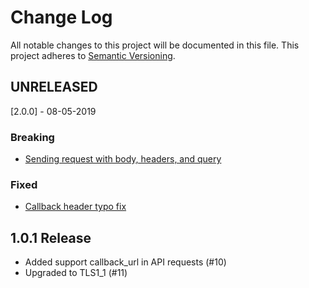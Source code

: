 # Change Log
All notable changes to this project will be documented in this file.
This project adheres to [Semantic Versioning](http://semver.org/).

## UNRELEASED

[2.0.0] - 08-05-2019
### Breaking
- [Sending request with body, headers, and query](https://github.com/QuickPay/quickpay-python-client/issues/16#issuecomment-474115554)

### Fixed
- [Callback header typo fix](https://github.com/QuickPay/quickpay-python-client/issues/16)

## 1.0.1 Release
- Added support callback_url in API requests (#10)
- Upgraded to TLS1_1 (#11)
